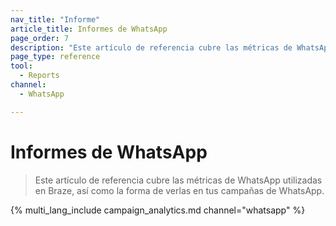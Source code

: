 ```yaml
---
nav_title: "Informe"
article_title: Informes de WhatsApp
page_order: 7
description: "Este artículo de referencia cubre las métricas de WhatsApp utilizadas en Braze, así como la forma de verlas en tus campañas de WhatsApp."
page_type: reference
tool:
  - Reports
channel:
  - WhatsApp

---
```


# Informes de WhatsApp

> Este artículo de referencia cubre las métricas de WhatsApp utilizadas en Braze, así como la forma de verlas en tus campañas de WhatsApp.

{% multi_lang_include campaign_analytics.md channel="whatsapp" %}


